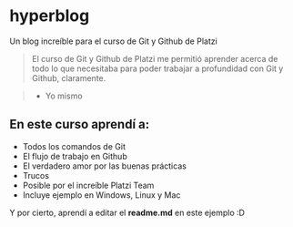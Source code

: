 # hyperblog
Un blog increíble para el curso de Git y Github de Platzi

>El curso de Git y Github de Platzi me permitió aprender acerca de todo lo que necesitaba para poder trabajar a profundidad con Git y Github, claramente.

> - Yo mismo

## En este curso aprendí a:
* Todos los comandos de Git
* El flujo de trabajo en Github
* El verdadero amor por las buenas prácticas
* Trucos
* Posible por el increíble Platzi Team
* Incluye ejemplo en Windows, Linux y Mac

Y por cierto, aprendí a editar el **readme.md** en este ejemplo :D